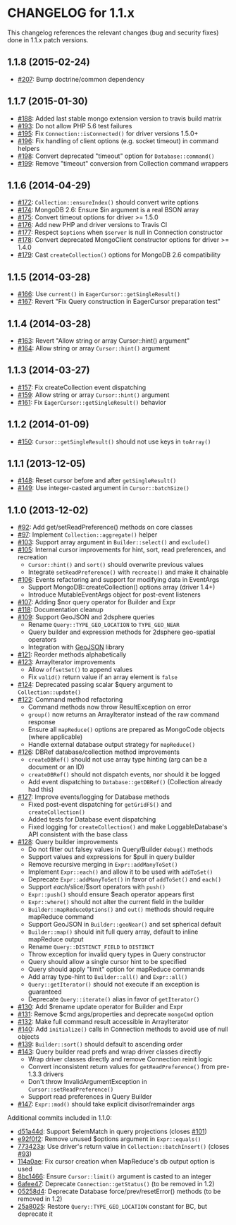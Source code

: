 CHANGELOG for 1.1.x
===================

This changelog references the relevant changes (bug and security fixes) done
in 1.1.x patch versions.

1.1.8 (2015-02-24)
------------------

 * [#207](https://github.com/doctrine/mongodb/pull/207): Bump doctrine/common dependency

1.1.7 (2015-01-30)
------------------

 * [#188](https://github.com/doctrine/mongodb/pull/188): Added last stable mongo extension version to travis build matrix
 * [#193](https://github.com/doctrine/mongodb/pull/193): Do not allow PHP 5.6 test failures
 * [#195](https://github.com/doctrine/mongodb/pull/195): Fix `Connection::isConnected()` for driver versions 1.5.0+
 * [#196](https://github.com/doctrine/mongodb/pull/196): Fix handling of client options (e.g. socket timeout) in command helpers
 * [#198](https://github.com/doctrine/mongodb/pull/198): Convert deprecated "timeout" option for `Database::command()`
 * [#199](https://github.com/doctrine/mongodb/pull/199): Remove "timeout" conversion from Collection command wrappers

1.1.6 (2014-04-29)
------------------

 * [#172](https://github.com/doctrine/mongodb/pull/172): `Collection::ensureIndex()` should convert write options
 * [#174](https://github.com/doctrine/mongodb/pull/174): MongoDB 2.6: Ensure $in argument is a real BSON array
 * [#175](https://github.com/doctrine/mongodb/pull/175): Convert timeout options for driver >= 1.5.0
 * [#176](https://github.com/doctrine/mongodb/pull/176): Add new PHP and driver versions to Travis CI
 * [#177](https://github.com/doctrine/mongodb/pull/177): Respect `$options` when `$server` is null in Connection constructor
 * [#178](https://github.com/doctrine/mongodb/pull/178): Convert deprecated MongoClient constructor options for driver >= 1.4.0
 * [#179](https://github.com/doctrine/mongodb/pull/179): Cast `createCollection()` options for MongoDB 2.6 compatibility

1.1.5 (2014-03-28)
------------------

 * [#166](https://github.com/doctrine/mongodb/pull/166): Use `current()` in `EagerCursor::getSingleResult()`
 * [#167](https://github.com/doctrine/mongodb/pull/167): Revert "Fix Query construction in EagerCursor preparation test"

1.1.4 (2014-03-28)
------------------

 * [#163](https://github.com/doctrine/mongodb/pull/163): Revert "Allow string or array Cursor::hint() argument"
 * [#164](https://github.com/doctrine/mongodb/pull/164): Allow string or array `Cursor::hint()` argument

1.1.3 (2014-03-27)
------------------

 * [#157](https://github.com/doctrine/mongodb/pull/157): Fix createCollection event dispatching
 * [#159](https://github.com/doctrine/mongodb/pull/159): Allow string or array `Cursor::hint()` argument
 * [#161](https://github.com/doctrine/mongodb/pull/161): Fix `EagerCursor::getSingleResult()` behavior

1.1.2 (2014-01-09)
------------------

 * [#150](https://github.com/doctrine/mongodb/pull/150): `Cursor::getSingleResult()` should not use keys in `toArray()`

1.1.1 (2013-12-05)
------------------

 * [#148](https://github.com/doctrine/mongodb/pull/148): Reset cursor before and after `getSingleResult()`
 * [#149](https://github.com/doctrine/mongodb/pull/149): Use integer-casted argument in `Cursor::batchSize()`

1.1.0 (2013-12-02)
------------------

 * [#92](https://github.com/doctrine/mongodb/pull/92): Add get/setReadPreference() methods on core classes
 * [#97](https://github.com/doctrine/mongodb/pull/97): Implement `Collection::aggregate()` helper
 * [#103](https://github.com/doctrine/mongodb/pull/103): Support array argument in `Builder::select()` and `exclude()`
 * [#105](https://github.com/doctrine/mongodb/pull/105): Internal cursor improvements for hint, sort, read preferences, and recreation
   * `Cursor::hint()` and `sort()` should overwrite previous values
   * Integrate `setReadPreference()` with `recreate()` and make it chainable
 * [#106](https://github.com/doctrine/mongodb/pull/106): Events refactoring and support for modifying data in EventArgs
   * Support MongoDB::createCollection() options array (driver 1.4+)
   * Introduce MutableEventArgs object for post-event listeners
 * [#107](https://github.com/doctrine/mongodb/pull/107): Adding $nor query operator for Builder and Expr
 * [#118](https://github.com/doctrine/mongodb/pull/118): Documentation cleanup
 * [#109](https://github.com/doctrine/mongodb/pull/109): Support GeoJSON and 2dsphere queries
   * Rename `Query::TYPE_GEO_LOCATION` to `TYPE_GEO_NEAR`
   * Query builder and expression methods for 2dsphere geo-spatial operators
   * Integration with [GeoJSON](http://github.com/jmikola/geojson) library
 * [#121](https://github.com/doctrine/mongodb/pull/121): Reorder methods alphabetically
 * [#123](https://github.com/doctrine/mongodb/pull/123): ArrayIterator improvements
   * Allow `offsetSet()` to append values
   * Fix `valid()` return value if an array element is `false`
 * [#124](https://github.com/doctrine/mongodb/pull/124): Deprecated passing scalar $query argument to `Collection::update()`
 * [#122](https://github.com/doctrine/mongodb/pull/122): Command method refactoring
   * Command methods now throw ResultException on error
   * `group()` now returns an ArrayIterator instead of the raw command response
   * Ensure all `mapReduce()` options are prepared as MongoCode objects (where applicable)
   * Handle external database output strategy for `mapReduce()`
 * [#126](https://github.com/doctrine/mongodb/pull/126): DBRef database/collection method improvements
   * `createDBRef()` should not use array type hinting (arg can be a document or an ID)
   * `createDBRef()` should not dispatch events, nor should it be logged
   * Add event dispatching to `Database::getDBRef()` (Collection already had this)
 * [#127](https://github.com/doctrine/mongodb/pull/127): Improve events/logging for Database methods
   * Fixed post-event dispatching for `getGridFS()` and `createCollection()`
   * Added tests for Database event dispatching
   * Fixed logging for `createCollection()` and make LoggableDatabase's API consistent with the base class
 * [#128](https://github.com/doctrine/mongodb/pull/128): Query builder improvements
   * Do not filter out falsey values in Query/Builder `debug()` methods
   * Support values and expressions for $pull in query builder
   * Remove recursive merging in `Expr::addManyToSet()`
   * Implement `Expr::each()` and allow it to be used with `addToSet()`
   * Deprecate `Expr::addManyToSet()` in favor of `addToSet()` and `each()`
   * Support $each/$slice/$sort operators with `push()`
   * `Expr::push()` should ensure $each operator appears first
   * `Expr::where()` should not alter the current field in the builder
   * `Builder::mapReduceOptions()` and `out()` methods should require mapReduce command
   * Support GeoJSON in `Builder::geoNear()` and set spherical default
   * `Builder::map()` should init full query array, default to inline mapReduce output
   * Rename `Query::DISTINCT_FIELD` to `DISTINCT`
   * Throw exception for invalid query types in Query constructor
   * Query should allow a single cursor hint to be specified
   * Query should apply "limit" option for mapReduce commands
   * Add array type-hint to `Builder::all()` and `Expr::all()`
   * `Query::getIterator()` should not execute if an exception is guaranteed
   * Deprecate `Query::iterate()` alias in favor of `getIterator()`
 * [#130](https://github.com/doctrine/mongodb/pull/130): Add $rename update operator for Builder and Expr
 * [#131](https://github.com/doctrine/mongodb/pull/131): Remove $cmd args/properties and deprecate `mongoCmd` option
 * [#132](https://github.com/doctrine/mongodb/pull/132): Make full command result accessible in ArrayIterator
 * [#140](https://github.com/doctrine/mongodb/pull/140): Add `initialize()` calls in Connection methods to avoid use of null objects
 * [#139](https://github.com/doctrine/mongodb/pull/139): `Builder::sort()` should default to ascending order
 * [#143](https://github.com/doctrine/mongodb/pull/143): Query builder read prefs and wrap driver classes directly
   * Wrap driver classes directly and remove Connection reinit logic
   * Convert inconsistent return values for `getReadPreference()` from pre-1.3.3 drivers
   * Don't throw InvalidArgumentException in `Cursor::setReadPreference()`
   * Support read preferences in Query Builder
 * [#147](https://github.com/doctrine/mongodb/pull/147): `Expr::mod()` should take explicit divisor/remainder args

Additional commits included in 1.1.0:

 * [d51a44d](https://github.com/doctrine/mongodb/commit/d51a44d): Support $elemMatch in query projections (closes [#101](https://github.com/doctrine/mongodb/pull/101))
 * [e92f0f2](https://github.com/doctrine/mongodb/commit/e92f0f2): Remove unused $options argument in `Expr::equals()`
 * [773423a](https://github.com/doctrine/mongodb/commit/773423a): Use driver's return value in `Collection::batchInsert()` (closes [#93](https://github.com/doctrine/mongodb/pull/93))
 * [114a0ae](https://github.com/doctrine/mongodb/commit/114a0ae): Fix cursor creation when MapReduce's db output option is used
 * [8bc1466](https://github.com/doctrine/mongodb/commit/8bc1466): Ensure `Cursor::limit()` argument is casted to an integer
 * [6afee47](https://github.com/doctrine/mongodb/commit/6afee47): Deprecate `Connection::getStatus()` (to be removed in 1.2)
 * [05258d4](https://github.com/doctrine/mongodb/commit/05258d4): Deprecate Database force/prev/resetError() methods (to be removed in 1.2)
 * [25a8025](https://github.com/doctrine/mongodb/commit/25a8025): Restore `Query::TYPE_GEO_LOCATION` constant for BC, but deprecate it
